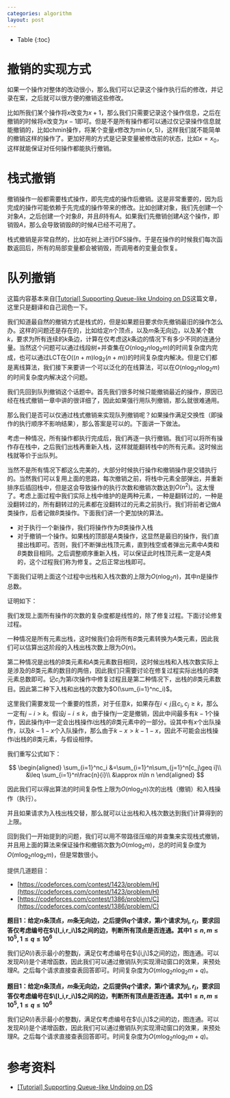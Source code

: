 ```yaml
---
categories: algorithm
layout: post
---
```


- Table
{:toc}

# 撤销的实现方式

如果一个操作对整体的改动很小，那么我们可以记录这个操作执行后的修改，并记录在案，之后就可以很方便的撤销这些修改。

比如所我们某个操作将$x$改变为$x+1$，那么我们只需要记录这个操作信息，之后在撤销的时候将$x$改变为$x-1$即可。但是不是所有操作都可以通过仅记录操作信息就能撤销的，比如chmin操作，将某个变量$x$修改为$\min(x,5)$，这样我们就不能简单的撤销这样的操作了。更加好用的方式是记录变量被修改前的状态，比如$x=x_0$，这样就能保证对任何操作都能执行撤销。

# 栈式撤销

撤销操作一般都需要栈式操作，即先完成的操作后撤销。这是非常重要的，因为后完成的操作可能依赖于先完成的操作带来的修改。比如创建对象，我们先创建一个对象$A$，之后创建一个对象$B$，并且$B$持有$A$。如果我们先撤销创建$A$这个操作，即销毁$A$，那么会导致销毁$B$的时候$A$已经不可用了。

栈式撤销是非常自然的，比如在树上进行DFS操作。于是在操作的时候我们每次函数返回后，所有的局部变量都会被销毁，而调用者的变量会恢复。

# 队列撤销

这篇内容基本来自[[Tutorial] Supporting Queue-like Undoing on DS](https://codeforces.com/blog/entry/83467)这篇文章，这里只是翻译和自己润色一下。

我们知道最自然的撤销方式是栈式的，但是如果题目要求你先撤销最旧的操作怎么办。这样的问题还是存在的，比如给定$n$个顶点，以及$m$条无向边，以及某个数$k$，要求为所有连续的$k$条边，计算在仅考虑这$k$条边的情况下有多少不同的连通分量。当然这个问题可以通过线段树+并查集在$O(n\log_2n\log_2m)$的时间复杂度内完成，也可以通过LCT在$O((n+m)\log_2(n+m))$的时间复杂度内解决。但是它们都是离线算法，我们接下来要讲一个可以泛化的在线算法，可以在$O(n\log_2n\log_2m)$的时间复杂度内解决这个问题。

我们先回到队列撤销这个话题中。首先我们很多时候只能撤销最近的操作，原因已经在栈式撤销一章中讲的很详细了，因此如果强行用队列撤销，那么就很难通用。

那么我们是否可以仅通过栈式撤销来实现队列撤销呢？如果操作满足交换性（即操作的执行顺序不影响结果），那么答案是可以的。下面讲一下做法。

考虑一种情况，所有操作都执行完成后，我们再逐一执行撤销。我们可以将所有操作存在栈中，之后我们出栈再重新入栈，这样就能翻转栈中的所有元素。这时候出栈就等价于出队列。

当然不是所有情况下都这么完美的，大部分时候执行操作和撤销操作是交错执行的。当然我们可以复用上面的思路，每次撤销之前，将栈中元素全部弹出，并重新排序后插回栈中，但是这会导致操作的执行次数和撤销次数达到$O(n^2)$。这太慢了。考虑上面过程中我们实际上栈中维护的是两种元素，一种是翻转过的，一种是没翻转过的，所有翻转过的元素都在没翻转过的元素之前执行。我们将前者记做$A$类操作，后者记做$B$类操作。下面我们讲一个更加快的算法。

- 对于执行一个新操作，我们将操作作为$B$类操作入栈
- 对于撤销一个操作。如果栈的顶部是$A$类操作，这显然是最旧的操作，我们直接出栈即可。否则，我们不断弹出栈顶元素，直到栈空或者弹出元素中$A$类和$B$类数目相同。之后调整顺序重新入栈，可以保证此时栈顶元素一定是$A$类的，这个过程我们称为修复。之后正常出栈即可。

下面我们证明上面这个过程中出栈和入栈次数的上限为$O(n\log_2n)$，其中$n$是操作总数。

证明如下：

我们发现上面所有操作的次数的复杂度都是线性的，除了修复过程。下面讨论修复过程。

一种情况是所有元素出栈，这时候我们会将所有$B$类元素转换为$A$类元素，因此我们可以估算出这阶段的入栈出栈次数上限为$O(n)$。

第二种情况是出栈的$B$类元素和$A$类元素数目相同，这时候出栈和入栈次数实际上是涉及的$B$类元素的数目的两倍，因此我们只需要讨论在修复过程实际出栈的$B$类元素总数即可。记$c_i$为第$i$次操作中修复过程且是第二种情况下，出栈的$B$类元素数目。因此第二种下入栈和出栈的次数为$O(\sum_{i=1}^nc_i)$。

这里我们需要发现一个重要的性质，对于任意$k$，如果存在$i\lt j$且$c_i,c_j\geq k$，那么一定有$j-i> k$。假设$j-i\leq k$，由于操作$j$一定是撤销，因此中间最多有$k-1$个操作，因此操作$j$中一定会出栈操作$i$出栈的$B$类元素中的一部分。设其中有$x$个出队操作，以及$k-1-x$个入队操作，那么由于$k-x>k-1-x$，因此不可能会出栈操作$i$出栈的$B$类元素，与假设相悖。

我们重写公式如下：

$$
\begin{aligned}
\sum_{i=1}^nc_i &=\sum_{i=1}^n\sum_{j=1}^n[c_j\geq i]\\
&\leq  \sum_{i=1}^n\frac{n}{i}\\
&\approx n\ln n
\end{aligned}
$$

因此我们可以得出算法的时间复杂性上限为$O(n\log_2n)$次的出栈（撤销）和入栈操作（执行）。

并且如果请求为入栈出栈交替，那么就可以让出栈和入栈次数达到我们计算得到的上限。

回到我们一开始提到的问题，我们可以用不带路径压缩的并查集来实现栈式撤销，并且用上面的算法来保证操作和撤销次数为$O(m\log_2m)$，总的时间复杂度为$O(m\log_2n\log_2m)$，但是常数很小。

提供几道题目：

- [https://codeforces.com/contest/1423/problem/H](https://codeforces.com/contest/1423/problem/H)
- [https://codeforces.com/contest/1386/problem/C](https://codeforces.com/contest/1386/problem/C)

**题目1：给定$n$条顶点，$m$条无向边，之后提供$q$个请求，第$i$个请求为$l_i,r_i$，要求回答仅考虑编号在$\[l_i,r_i\]$之间的边，判断所有顶点是否连通。其中$1\leq n, m\leq 10^5, 1\leq q\leq 10^6$**

我们记$R(i)$表示最小的整数$j$，满足仅考虑编号在$\[i,j\]$之间的边，图连通。可以发现$R(i)$是个递增函数，因此我们可以通过撤销队列实现滑动窗口的效果，来预处理$R$。之后每个请求直接查表回答即可。时间复杂度为$O(m\log_2n\log_2m+q)$。

**题目1：给定$n$条顶点，$m$条无向边，之后提供$q$个请求，第$i$个请求为$l_i,r_i$，要求回答仅考虑编号在$\[l_i,r_i\]$之间的边，判断所有顶点是否连通。其中$1\leq n, m\leq 10^5, 1\leq q\leq 10^6$**

我们记$R(i)$表示最小的整数$j$，满足仅考虑编号在$\[i,j\]$之间的边，图连通。可以发现$R(i)$是个递增函数，因此我们可以通过撤销队列实现滑动窗口的效果，来预处理$R$。之后每个请求直接查表回答即可。时间复杂度为$O(m\log_2n\log_2m+q)$。


# 参考资料

- [[Tutorial] Supporting Queue-like Undoing on DS](https://codeforces.com/blog/entry/83467)